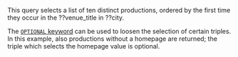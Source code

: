This query selects a list of ten distinct productions, ordered by the first time they occur in the ??venue_title in ??city.

The [`OPTIONAL` keyword](http://www.w3.org/TR/sparql11-query/#optionals) can be used to loosen the selection of certain triples. In this example, also productions without a homepage are returned; the triple which selects the homepage value is optional.
